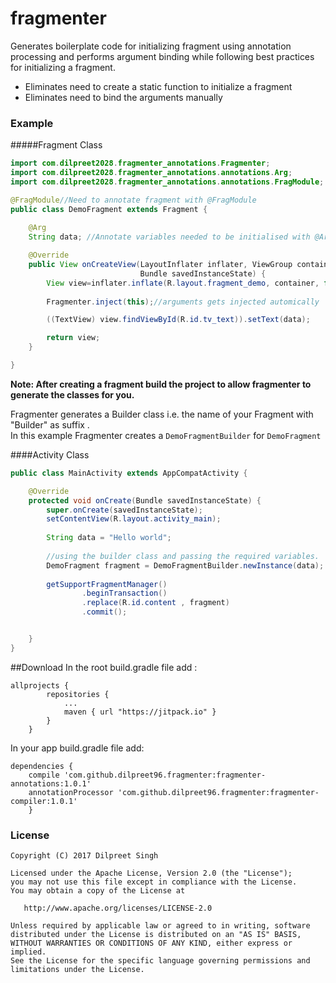 # fragmenter
Generates boilerplate code for initializing fragment using annotation processing and performs argument binding while following best practices for initializing a fragment.
+ Eliminates need to create a static function to initialize a fragment
+ Eliminates need to bind the arguments manually

### Example

#####Fragment Class

```java
import com.dilpreet2028.fragmenter_annotations.Fragmenter;
import com.dilpreet2028.fragmenter_annotations.annotations.Arg;
import com.dilpreet2028.fragmenter_annotations.annotations.FragModule;

@FragModule//Need to annotate fragment with @FragModule
public class DemoFragment extends Fragment {
    
    @Arg
    String data; //Annotate variables needed to be initialised with @Arg

    @Override
    public View onCreateView(LayoutInflater inflater, ViewGroup container,
                             Bundle savedInstanceState) {
        View view=inflater.inflate(R.layout.fragment_demo, container, false);
        
        Fragmenter.inject(this);//arguments gets injected automically

        ((TextView) view.findViewById(R.id.tv_text)).setText(data);

        return view;
    }

}
```
**Note: After creating a fragment build the project to allow fragmenter to generate the classes for you.**

Fragmenter generates a Builder class i.e. the name of your Fragment with "Builder" as suffix .<br>
In this example Fragmenter creates a `DemoFragmentBuilder` for `DemoFragment`

####Activity Class

```java
public class MainActivity extends AppCompatActivity {

    @Override
    protected void onCreate(Bundle savedInstanceState) {
        super.onCreate(savedInstanceState);
        setContentView(R.layout.activity_main);
        
        String data = "Hello world";
         
        //using the builder class and passing the required variables.
        DemoFragment fragment = DemoFragmentBuilder.newInstance(data);
        
        getSupportFragmentManager()
                .beginTransaction()
                .replace(R.id.content , fragment) 
                .commit();


    }
}
```

##Download
In the root build.gradle file add : 
```
allprojects {
        repositories {
            ...
            maven { url "https://jitpack.io" }
        }
    }
```
In your app build.gradle file add:

```
dependencies {
    compile 'com.github.dilpreet96.fragmenter:fragmenter-annotations:1.0.1'
    annotationProcessor 'com.github.dilpreet96.fragmenter:fragmenter-compiler:1.0.1'
    }
```


### License
```
Copyright (C) 2017 Dilpreet Singh

Licensed under the Apache License, Version 2.0 (the "License");
you may not use this file except in compliance with the License.
You may obtain a copy of the License at

   http://www.apache.org/licenses/LICENSE-2.0

Unless required by applicable law or agreed to in writing, software
distributed under the License is distributed on an "AS IS" BASIS,
WITHOUT WARRANTIES OR CONDITIONS OF ANY KIND, either express or implied.
See the License for the specific language governing permissions and
limitations under the License.
```

